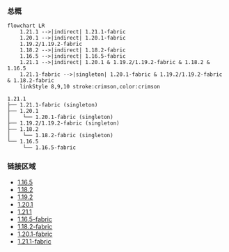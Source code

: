 ### 总概

```mermaid
flowchart LR
    1.21.1 -->|indirect| 1.21.1-fabric
    1.20.1 -->|indirect| 1.20.1-fabric
    1.19.2/1.19.2-fabric
    1.18.2 -->|indirect| 1.18.2-fabric
    1.16.5 -->|indirect| 1.16.5-fabric
    1.21.1 -->|indirect| 1.20.1 & 1.19.2/1.19.2-fabric & 1.18.2 & 1.16.5
    1.21.1-fabric -->|singleton| 1.20.1-fabric & 1.19.2/1.19.2-fabric & 1.18.2-fabric
    linkStyle 8,9,10 stroke:crimson,color:crimson
```

```
1.21.1
├── 1.21.1-fabric (singleton)
├── 1.20.1
│    └── 1.20.1-fabric (singleton)
├── 1.19.2/1.19.2-fabric (singleton)
├── 1.18.2
│    └── 1.18.2-fabric (singleton)
└── 1.16.5
     └── 1.16.5-fabric
```

### 链接区域

- [1.16.5](/projects/1.16/assets/macaws-lights-and-lamps/mcwlights)
- [1.18.2](/projects/1.18/assets/macaws-lights-and-lamps/mcwlights)
- [1.19.2](/projects/1.19/assets/macaws-lights-and-lamps/mcwlights)
- [1.20.1](/projects/1.20/assets/macaws-lights-and-lamps/mcwlights)
- [1.21.1](/projects/1.21/assets/macaws-lights-and-lamps/mcwlights)
- [1.16.5-fabric](/projects/1.16-fabric/assets/macaws-lights-and-lamps/mcwlights)
- [1.18.2-fabric](/projects/1.18-fabric/assets/macaws-lights-and-lamps/mcwlights)
- [1.20.1-fabric](/projects/1.20-fabric/assets/macaws-lights-and-lamps/mcwlights)
- [1.21.1-fabric](/projects/1.21-fabric/assets/macaws-lights-and-lamps/mcwlights)